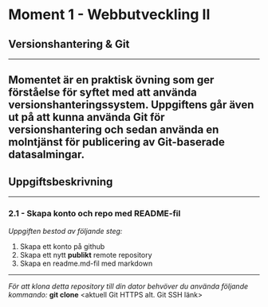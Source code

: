 # Moment 1 - Webbutveckling II

## Versionshantering & Git
---
Momentet är en praktisk övning som ger förståelse
för syftet med att använda versionshanteringssystem. Uppgiftens går även ut på att kunna använda Git för versionshantering och sedan använda en molntjänst för publicering av Git-baserade datasalmingar.
---

## Uppgiftsbeskrivning
---
### 2.1 - Skapa konto och repo med README-fil 
*Uppgiften bestod av följande steg:*
1. Skapa ett konto på github
2. Skapa ett nytt **publikt** remote repository 
3. Skapa en readme.md-fil med markdown
---

*För att klona detta repository till din dator behvöver du använda följande kommando:*
**git clone** <aktuell Git HTTPS alt. Git SSH länk>